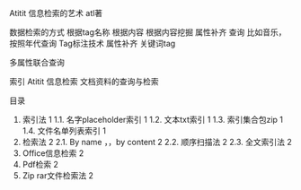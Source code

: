 Atitit 信息检索的艺术  atl著

数据检索的方式
根据tag名称
根据内容
根据内容挖掘 属性补齐 查询
比如音乐，按照年代查询
Tag标注技术  属性补齐
关键词tag

多属性联合查询

索引
Atitit  信息检索 文档资料的查询与检索


目录
1. 索引法	1
1.1. 名字placeholder索引	1
1.2. 文本txt索引	1
1.3. 索引集合包zip	1
1.4. 文件名单列表索引	1
2. 检索法	2
2.1. By name ，，by content	2
2.2. 顺序扫描法	2
2.3. 全文索引法	2
3. Office信息检索	2
4. Pdf检索	2
5. Zip rar文件检索法	2
